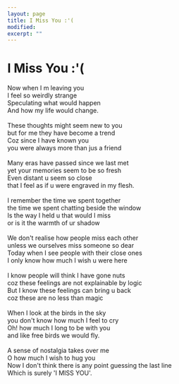 ```yaml
---
layout: page
title: I Miss You :'(
modified:
excerpt: ""
---
```


# I Miss You :'(

Now when I m leaving you<br/>
I feel so weirdly strange<br/>
Speculating what would happen<br/>
And how my life would change.<br/>
<br/>
These thoughts might seem new to you<br/>
but for me they have become a trend<br/>
Coz since I have known you<br/>
you were always more than jus a friend<br/>
<br/>
Many eras have passed since we last met<br/>
yet your memories seem to be so fresh<br/>
Even distant u seem so close<br/>
that I feel as if u were engraved in my flesh.<br/>
<br/>
I remember the time we spent together<br/>
the time we spent chatting beside the window<br/>
Is the way I held u that would I miss<br/>
or is it the warmth of ur shadow<br/>
<br/>
We don't realise how people miss each other<br/>
unless we ourselves miss someone so dear<br/>
Today when I see people with their close ones<br/>
I only know how much I wish u were here<br/>
<br/>
I know people will think I have gone nuts<br/>
coz these feelings are not explainable by logic<br/>
But I know these feelings can bring u back<br/>
coz these are no less than magic<br/>
<br/>
When I look at the birds in the sky<br/>
you don't know how much I feel to cry<br/>
Oh! how much I long to be with you<br/>
and like free birds we would fly.<br/>
<br/>
A sense of nostalgia takes over me<br/>
O how much I wish to hug you<br/>
Now I don't think there is any point guessing the last line<br/>
Which is surely 'I MISS YOU'.<br/>

